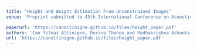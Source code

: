 ```yaml
---
title: "Height and Weight Estimation From Unconstrained Images"
venue: 'Preprint submitted to 45th International Conference on Acoustics, Speech, and Signal Processing, ICASSP 2020'

paperurl: 'https://canaltinigne.github.io/files/height_paper.pdf'
authors: 'Can Yilmaz Altinigne, Dorina Thanou and Radhakrishna Achanta'
url: 'https://canaltinigne.github.io/files/height_paper.pdf'
---
```

